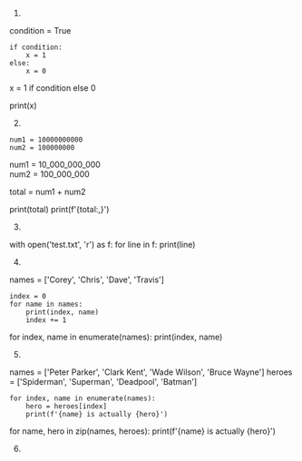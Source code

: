 1. 
condition = True
```
if condition:
    x = 1
else:
    x = 0
```
x = 1 if condition else 0

print(x)

2. 
```
num1 = 10000000000
num2 = 100000000
```
num1 = 10_000_000_000  
num2 = 100_000_000

total = num1 + num2

print(total)
print(f'{total:,}')

3. 
with open('test.txt', 'r') as f:
    for line in f:
        print(line)

4. 
names = ['Corey', 'Chris', 'Dave', 'Travis']
```
index = 0
for name in names:
    print(index, name)
    index += 1
```
for index, name in enumerate(names):
    print(index, name)

5. 
names = ['Peter Parker', 'Clark Kent', 'Wade Wilson', 'Bruce Wayne']
heroes = ['Spiderman', 'Superman', 'Deadpool', 'Batman']
```
for index, name in enumerate(names):
    hero = heroes[index]
    print(f'{name} is actually {hero}')
```
for name, hero in zip(names, heroes):
    print(f'{name} is actually {hero}')

6. 
